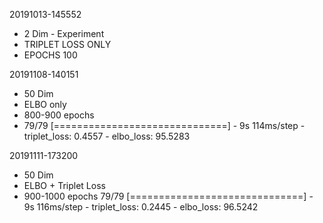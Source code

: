 20191013-145552
* 2 Dim - Experiment
* TRIPLET LOSS ONLY
* EPOCHS 100

20191108-140151
* 50 Dim
* ELBO only
* 800-900 epochs
* 79/79 [==============================] - 9s 114ms/step - triplet_loss: 0.4557 - elbo_loss: 95.5283


20191111-173200
* 50 Dim
* ELBO + Triplet Loss
* 900-1000 epochs
79/79 [==============================] - 9s 116ms/step - triplet_loss: 0.2445 - elbo_loss: 96.5242